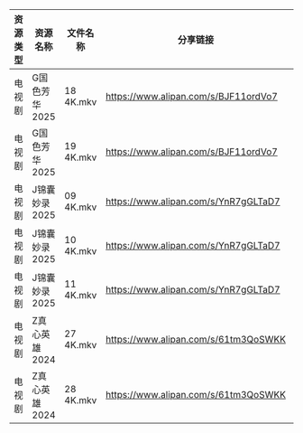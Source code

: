 | 资源类型 | 资源名称      | 文件名称      | 分享链接                                 | 更新时间                |
| ---- | --------- | --------- | ------------------------------------ | ------------------- |
| 电视剧  | G国色芳华2025 | 18 4K.mkv | https://www.alipan.com/s/BJF11ordVo7 | 2025-01-17 00:05:19 |
| 电视剧  | G国色芳华2025 | 19 4K.mkv | https://www.alipan.com/s/BJF11ordVo7 | 2025-01-17 00:05:19 |
| 电视剧  | J锦囊妙录2025 | 09 4K.mkv | https://www.alipan.com/s/YnR7gGLTaD7 | 2025-01-17 00:05:49 |
| 电视剧  | J锦囊妙录2025 | 10 4K.mkv | https://www.alipan.com/s/YnR7gGLTaD7 | 2025-01-17 00:05:49 |
| 电视剧  | J锦囊妙录2025 | 11 4K.mkv | https://www.alipan.com/s/YnR7gGLTaD7 | 2025-01-17 00:05:48 |
| 电视剧  | Z真心英雄2024 | 27 4K.mkv | https://www.alipan.com/s/61tm3QoSWKK | 2025-01-17 00:06:30 |
| 电视剧  | Z真心英雄2024 | 28 4K.mkv | https://www.alipan.com/s/61tm3QoSWKK | 2025-01-17 00:06:30 |
